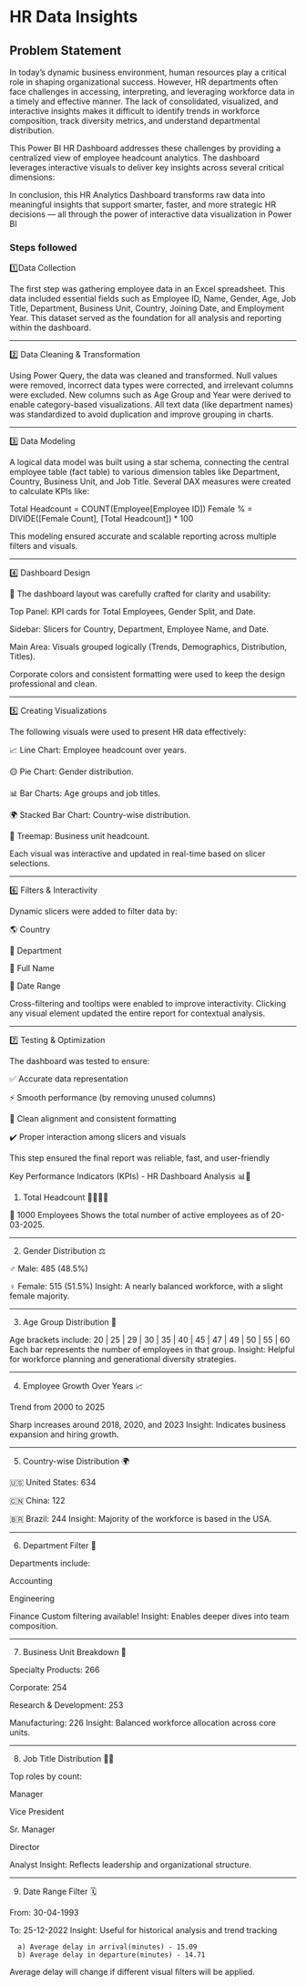 
# HR Data Insights

## Problem Statement

In today’s dynamic business environment, human resources play a critical role in shaping organizational success. However, HR departments often face challenges in accessing, interpreting, and leveraging workforce data in a timely and effective manner. The lack of consolidated, visualized, and interactive insights makes it difficult to identify trends in workforce composition, track diversity metrics, and understand departmental distribution.

This Power BI HR Dashboard addresses these challenges by providing a centralized view of employee headcount analytics. The dashboard leverages interactive visuals to deliver key insights across several critical dimensions: 

In conclusion, this HR Analytics Dashboard transforms raw data into meaningful insights that support smarter, faster, and more strategic HR decisions — all through the power of interactive data visualization in Power BI


### Steps followed 
1️⃣Data Collection

The first step was gathering employee data in an Excel spreadsheet. This data included essential fields such as Employee ID, Name, Gender, Age, Job Title, Department, Business Unit, Country, Joining Date, and Employment Year. This dataset served as the foundation for all analysis and reporting within the dashboard.


---

2️⃣ Data Cleaning & Transformation

Using Power Query, the data was cleaned and transformed. Null values were removed, incorrect data types were corrected, and irrelevant columns were excluded. New columns such as Age Group and Year were derived to enable category-based visualizations. All text data (like department names) was standardized to avoid duplication and improve grouping in charts.


---

3️⃣ Data Modeling

A logical data model was built using a star schema, connecting the central employee table (fact table) to various dimension tables like Department, Country, Business Unit, and Job Title. Several DAX measures were created to calculate KPIs like:

Total Headcount = COUNT(Employee[Employee ID])
Female % = DIVIDE([Female Count], [Total Headcount]) * 100

This modeling ensured accurate and scalable reporting across multiple filters and visuals.


---

4️⃣ Dashboard Design

🎨 The dashboard layout was carefully crafted for clarity and usability:

Top Panel: KPI cards for Total Employees, Gender Split, and Date.

Sidebar: Slicers for Country, Department, Employee Name, and Date.

Main Area: Visuals grouped logically (Trends, Demographics, Distribution, Titles).


Corporate colors and consistent formatting were used to keep the design professional and clean.


---

5️⃣ Creating Visualizations

The following visuals were used to present HR data effectively:

📈 Line Chart: Employee headcount over years.

🟡 Pie Chart: Gender distribution.

📊 Bar Charts: Age groups and job titles.

🌍 Stacked Bar Chart: Country-wise distribution.

🧩 Treemap: Business unit headcount.


Each visual was interactive and updated in real-time based on slicer selections.


---

6️⃣ Filters & Interactivity

Dynamic slicers were added to filter data by:

🌎 Country

🏢 Department

👤 Full Name

📅 Date Range


Cross-filtering and tooltips were enabled to improve interactivity. Clicking any visual element updated the entire report for contextual analysis.


---

7️⃣ Testing & Optimization

The dashboard was tested to ensure:

✅ Accurate data representation

⚡ Smooth performance (by removing unused columns)

📐 Clean alignment and consistent formatting

✔️ Proper interaction among slicers and visuals


This step ensured the final report was reliable, fast, and user-friendly
  
  
Key Performance Indicators (KPIs) - HR Dashboard Analysis 📊👥

1. Total Headcount 👨‍💼👩‍💼

👥 1000 Employees
Shows the total number of active employees as of 20-03-2025.


---

2. Gender Distribution ⚖️

♂️ Male: 485 (48.5%)

♀️ Female: 515 (51.5%)
Insight: A nearly balanced workforce, with a slight female majority.



---

3. Age Group Distribution 🎂

Age brackets include:
20 | 25 | 29 | 30 | 35 | 40 | 45 | 47 | 49 | 50 | 55 | 60
Each bar represents the number of employees in that group.
Insight: Helpful for workforce planning and generational diversity strategies.


---

4. Employee Growth Over Years 📈

Trend from 2000 to 2025

Sharp increases around 2018, 2020, and 2023
Insight: Indicates business expansion and hiring growth.



---

5. Country-wise Distribution 🌍

🇺🇸 United States: 634

🇨🇳 China: 122

🇧🇷 Brazil: 244
Insight: Majority of the workforce is based in the USA.



---

6. Department Filter 🏢

Departments include:

Accounting

Engineering

Finance
Custom filtering available!
Insight: Enables deeper dives into team composition.



---

7. Business Unit Breakdown 🧩

Specialty Products: 266

Corporate: 254

Research & Development: 253

Manufacturing: 226
Insight: Balanced workforce allocation across core units.



---

8. Job Title Distribution 🧑‍💼

Top roles by count:

Manager

Vice President

Sr. Manager

Director

Analyst
Insight: Reflects leadership and organizational structure.



---

9. Date Range Filter 🗓️

From: 30-04-1993

To: 25-12-2022
Insight: Useful for historical analysis and trend tracking
  
      a) Average delay in arrival(minutes) - 15.09
      b) Average delay in departure(minutes) - 14.71
Average delay will change if different visual filters will be applied.

